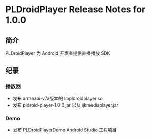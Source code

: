# PLDroidPlayer Release Notes for 1.0.0

## 简介
PLDroidPlayer 为 Android 开发者提供直播播放 SDK

## 纪录

### 播放器
* 发布 armeabi-v7a版本的 libpldroidplayer.so
* 发布 pldroid-player-1.0.0.jar 以及 ijkmediaplayer.jar

### Demo
* 发布 PLDroidPlayerDemo Android Studio 工程项目
